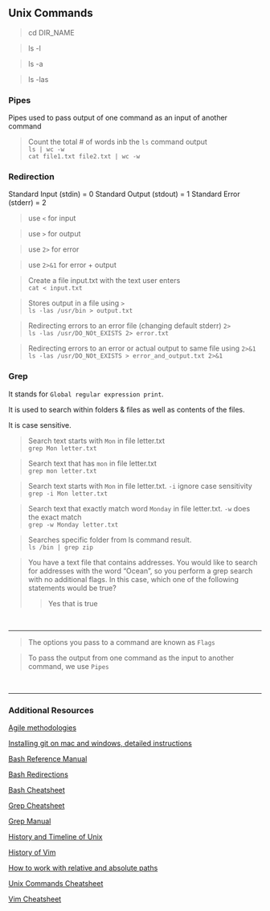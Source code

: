 ## Unix Commands

>cd DIR_NAME

>ls -l

>ls -a

>ls -las

### Pipes

Pipes used to pass output of one command as an input of another command

>Count the total # of words inb the `ls` command output <br/>
```ls | wc -w``` <br/>
```cat file1.txt file2.txt | wc -w```

### Redirection

Standard Input (stdin) = 0
Standard Output (stdout) = 1
Standard Error (stderr) = 2

>use ```<``` for input

>use ```>``` for output

>use ```2>``` for error

>use ```2>&1``` for error + output

>Create a file input.txt with the text user enters <br/>```cat < input.txt```

>Stores output in a file using ```>``` <br/>
```ls -las /usr/bin > output.txt```

>Redirecting errors to an error file (changing default stderr) `2>` <br/>
```ls -las /usr/DO_NOt_EXISTS 2> error.txt```

>Redirecting errors to an error or actual output to same file using `2>&1` <br/>
```ls -las /usr/DO_NOt_EXISTS > error_and_output.txt 2>&1```

### Grep
It stands for `Global regular expression print`.

It is used to search within folders & files as well as contents of the files.

It is case sensitive.

>Search text starts with `Mon` in file letter.txt <br/>
```grep Mon letter.txt```

>Search text that has `mon` in file letter.txt <br/>
```grep mon letter.txt```

>Search text starts with `Mon` in file letter.txt. `-i` ignore case sensitivity <br/>
```grep -i Mon letter.txt```

>Search text that exactly match word `Monday` in file letter.txt. `-w` does the exact match <br/>
```grep -w Monday letter.txt```

>Searches specific folder from ls command result. <br/>
```ls /bin | grep zip```

>You have a text file that contains addresses. You would like to search for addresses with the word “Ocean”, so you perform a grep search with no additional flags. In this case, which one of the following statements would be true?  
>>Yes that is true

<br/><hr/>

>The options you pass to a command are known as `Flags`

>To pass the output from one command as the input to another command, we use `Pipes`

<br/><hr/>

### Additional Resources

[Agile methodologies](https://www.planview.com/resources/guide/agile-methodologies-a-beginners-guide/)

[Installing git on mac and windows, detailed instructions](https://git-scm.com/book/en/v2/Getting-Started-Installing-Git)

[Bash Reference Manual](https://www.gnu.org/software/bash/manual/html_node/index.html#SEC_Contents)

[Bash Redirections](https://www.gnu.org/software/bash/manual/html_node/Redirections.html#Redirections)

[Bash Cheatsheet](https://devhints.io/bash)

[Grep Cheatsheet](https://devhints.io/grep)

[Grep Manual](https://man7.org/linux/man-pages/man1/grep.1.html)

[History and Timeline of Unix](https://unix.org/what_is_unix/history_timeline.html)

[History of Vim](https://en.wikipedia.org/wiki/Vim_(text_editor))

[How to work with relative and absolute paths](https://www.geeksforgeeks.org/absolute-relative-pathnames-unix/)

[Unix Commands Cheatsheet](https://cheatography.com/jluis/cheat-sheets/bash-and-unix-commands/)

[Vim Cheatsheet](https://vim.rtorr.com/)
